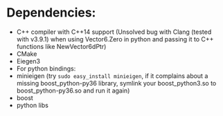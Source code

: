 # Dependencies:
* C++ compiler with C++14 support (Unsolved bug with Clang (tested with v3.9.1) when using Vector6.Zero in python and passing it to C++ functions like NewVector6dPtr)
* CMake
* Eiegen3
* For python bindings:
 * minieigen (try `sudo easy_install minieigen`, if it complains about a missing boost_python-py36 library, symlink your boost_python3.so to boost_python-py36.so and run it again)
 * boost
 * python libs
